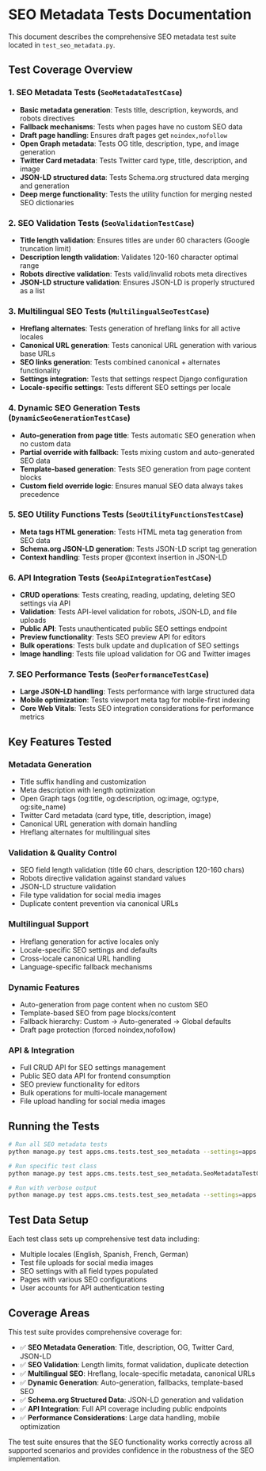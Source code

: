 # SEO Metadata Tests Documentation

This document describes the comprehensive SEO metadata test suite located in `test_seo_metadata.py`.

## Test Coverage Overview

### 1. SEO Metadata Tests (`SeoMetadataTestCase`)
- **Basic metadata generation**: Tests title, description, keywords, and robots directives
- **Fallback mechanisms**: Tests when pages have no custom SEO data
- **Draft page handling**: Ensures draft pages get `noindex,nofollow`
- **Open Graph metadata**: Tests OG title, description, type, and image generation
- **Twitter Card metadata**: Tests Twitter card type, title, description, and image
- **JSON-LD structured data**: Tests Schema.org structured data merging and generation
- **Deep merge functionality**: Tests the utility function for merging nested SEO dictionaries

### 2. SEO Validation Tests (`SeoValidationTestCase`)
- **Title length validation**: Ensures titles are under 60 characters (Google truncation limit)
- **Description length validation**: Validates 120-160 character optimal range
- **Robots directive validation**: Tests valid/invalid robots meta directives
- **JSON-LD structure validation**: Ensures JSON-LD is properly structured as a list

### 3. Multilingual SEO Tests (`MultilingualSeoTestCase`)
- **Hreflang alternates**: Tests generation of hreflang links for all active locales
- **Canonical URL generation**: Tests canonical URL generation with various base URLs
- **SEO links generation**: Tests combined canonical + alternates functionality
- **Settings integration**: Tests that settings respect Django configuration
- **Locale-specific settings**: Tests different SEO settings per locale

### 4. Dynamic SEO Generation Tests (`DynamicSeoGenerationTestCase`)
- **Auto-generation from page title**: Tests automatic SEO generation when no custom data
- **Partial override with fallback**: Tests mixing custom and auto-generated SEO data
- **Template-based generation**: Tests SEO generation from page content blocks
- **Custom field override logic**: Ensures manual SEO data always takes precedence

### 5. SEO Utility Functions Tests (`SeoUtilityFunctionsTestCase`)
- **Meta tags HTML generation**: Tests HTML meta tag generation from SEO data
- **Schema.org JSON-LD generation**: Tests JSON-LD script tag generation
- **Context handling**: Tests proper @context insertion in JSON-LD

### 6. API Integration Tests (`SeoApiIntegrationTestCase`)
- **CRUD operations**: Tests creating, reading, updating, deleting SEO settings via API
- **Validation**: Tests API-level validation for robots, JSON-LD, and file uploads
- **Public API**: Tests unauthenticated public SEO settings endpoint
- **Preview functionality**: Tests SEO preview API for editors
- **Bulk operations**: Tests bulk update and duplication of SEO settings
- **Image handling**: Tests file upload validation for OG and Twitter images

### 7. SEO Performance Tests (`SeoPerformanceTestCase`)
- **Large JSON-LD handling**: Tests performance with large structured data
- **Mobile optimization**: Tests viewport meta tag for mobile-first indexing
- **Core Web Vitals**: Tests SEO integration considerations for performance metrics

## Key Features Tested

### Metadata Generation
- Title suffix handling and customization
- Meta description with length optimization
- Open Graph tags (og:title, og:description, og:image, og:type, og:site_name)
- Twitter Card metadata (card type, title, description, image)
- Canonical URL generation with domain handling
- Hreflang alternates for multilingual sites

### Validation & Quality Control
- SEO field length validation (title 60 chars, description 120-160 chars)
- Robots directive validation against standard values
- JSON-LD structure validation
- File type validation for social media images
- Duplicate content prevention via canonical URLs

### Multilingual Support
- Hreflang generation for active locales only
- Locale-specific SEO settings and defaults
- Cross-locale canonical URL handling
- Language-specific fallback mechanisms

### Dynamic Features
- Auto-generation from page content when no custom SEO
- Template-based SEO from page blocks/content
- Fallback hierarchy: Custom → Auto-generated → Global defaults
- Draft page protection (forced noindex,nofollow)

### API & Integration
- Full CRUD API for SEO settings management
- Public SEO data API for frontend consumption
- SEO preview functionality for editors
- Bulk operations for multi-locale management
- File upload handling for social media images

## Running the Tests

```bash
# Run all SEO metadata tests
python manage.py test apps.cms.tests.test_seo_metadata --settings=apps.config.settings.test

# Run specific test class
python manage.py test apps.cms.tests.test_seo_metadata.SeoMetadataTestCase --settings=apps.config.settings.test

# Run with verbose output
python manage.py test apps.cms.tests.test_seo_metadata --settings=apps.config.settings.test --verbosity=2
```

## Test Data Setup

Each test class sets up comprehensive test data including:
- Multiple locales (English, Spanish, French, German)
- Test file uploads for social media images
- SEO settings with all field types populated
- Pages with various SEO configurations
- User accounts for API authentication testing

## Coverage Areas

This test suite provides comprehensive coverage for:
- ✅ **SEO Metadata Generation**: Title, description, OG, Twitter Card, JSON-LD
- ✅ **SEO Validation**: Length limits, format validation, duplicate detection
- ✅ **Multilingual SEO**: Hreflang, locale-specific metadata, canonical URLs
- ✅ **Dynamic Generation**: Auto-generation, fallbacks, template-based SEO
- ✅ **Schema.org Structured Data**: JSON-LD generation and validation
- ✅ **API Integration**: Full API coverage including public endpoints
- ✅ **Performance Considerations**: Large data handling, mobile optimization

The test suite ensures that the SEO functionality works correctly across all supported scenarios and provides confidence in the robustness of the SEO implementation.

